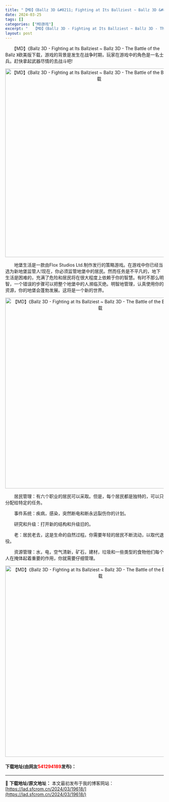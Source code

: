 ```yaml
---
title: "【MD】《Ballz 3D &#8211; Fighting at Its Ballziest ~ Ballz 3D &#8211; The Battle of the Ballz 》欧美版下载"
date: 2024-03-25
tags: []
categories: ["MD游戏"]
excerpt: "　　【MD】《Ballz 3D - Fighting at Its Ballziest ~ Ballz 3D - The Battle of the Ballz 》欧美版下载，游戏的背景是发生在战争时期，玩家在游戏中的角色是一名士兵。赶快拿起武器尽情的去战斗吧! 　　地堡生活是一款由Flox Stu&hellip;"
layout: post
---
```


 <p>　　【MD】《Ballz 3D - Fighting at Its Ballziest ~ Ballz 3D - The Battle of the Ballz 》欧美版下载，游戏的背景是发生在战争时期，玩家在游戏中的角色是一名士兵。赶快拿起武器尽情的去战斗吧!</p> <p align="center"><img align="" border="0" src="https://lad.sfcrom.cn/wp-content/uploads/2024/03/20240325_6601067f6de7c.png" width="597" alt="【MD】《Ballz 3D - Fighting at Its Ballziest ~ Ballz 3D - The Battle of the Ballz 》欧美版下载" /></p> <p>　　地堡生活是一款由Flox Studios Ltd.制作发行的策略游戏。在游戏中你已经当选为新地堡监管人!现在，你必须监管地堡中的居民。然而任务是不平凡的，地下生活是困难的，充满了危险和居民将在很大程度上依赖于你的智慧。有时不那么明智，一个错误的步骤可以把整个地堡中的人濒临灭绝。明智地管理，认真使用你的资源，你的地堡会蓬勃发展。这将是一个新的世界。</p> <p align="center"><img align="" border="0" src="https://lad.sfcrom.cn/wp-content/uploads/2024/03/20240325_6601068020da0.png" width="604" alt="【MD】《Ballz 3D - Fighting at Its Ballziest ~ Ballz 3D - The Battle of the Ballz 》欧美版下载" /></p> <p>　　居民管理：有六个职业的居民可以采取。但是，每个居民都是独特的，可以只分配给特定的任务。</p> <p>　　事件系统：疾病，感染，突然断电和断永远裂伤你的计划。</p> <p>　　研究和升级：打开新的结构和升级旧的。</p> <p>　　老：居民老去，这是生命的自然过程。你需要年轻的居民不断流动，以取代退役。</p> <p>　　资源管理：水，电，空气清新，矿石，建材，垃圾和一些类型的食物他们每个人在掩体起着重要的作用，你就需要仔细管理。</p> <p align="center"><img align="" border="0" src="https://lad.sfcrom.cn/wp-content/uploads/2024/03/20240325_66010680bdc9b.png" width="605" alt="【MD】《Ballz 3D - Fighting at Its Ballziest ~ Ballz 3D - The Battle of the Ballz 》欧美版下载" /></p> <p><h4>下载地址(由网友<font color="red">541294189</font>发布)：</h4></p> 

---
📖 **下载地址/原文地址：** 本文最初发布于我的博客网站：[https://lad.sfcrom.cn/2024/03/19618/](https://lad.sfcrom.cn/2024/03/19618/)

